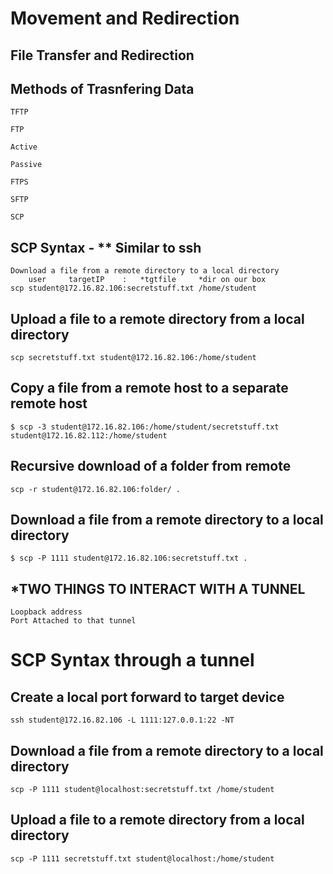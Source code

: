 # Movement and Redirection

## File Transfer and Redirection
## Methods of Trasnfering Data 
```
TFTP

FTP

Active

Passive

FTPS

SFTP

SCP
```

## SCP Syntax - ** Similar to ssh
```
Download a file from a remote directory to a local directory
    user     targetIP    :   *tgtfile     *dir on our box
scp student@172.16.82.106:secretstuff.txt /home/student
```
## Upload a file to a remote directory from a local directory
```
scp secretstuff.txt student@172.16.82.106:/home/student
```
## Copy a file from a remote host to a separate remote host
```
$ scp -3 student@172.16.82.106:/home/student/secretstuff.txt student@172.16.82.112:/home/student
```
## Recursive download of a folder from remote
```
scp -r student@172.16.82.106:folder/ .
```
## Download a file from a remote directory to a local directory
```
$ scp -P 1111 student@172.16.82.106:secretstuff.txt .
```
## ***TWO THINGS TO INTERACT WITH A TUNNEL**
```
Loopback address
Port Attached to that tunnel
```

# SCP Syntax through a tunnel
## Create a local port forward to target device
```
ssh student@172.16.82.106 -L 1111:127.0.0.1:22 -NT
```
## Download a file from a remote directory to a local directory
```
scp -P 1111 student@localhost:secretstuff.txt /home/student
```
## Upload a file to a remote directory from a local directory
```
scp -P 1111 secretstuff.txt student@localhost:/home/student
```
